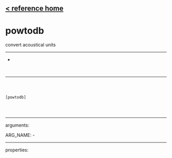 [< reference home](ceammc_lib.html)
---

# powtodb


convert acoustical units

---

-
<br>


---


```



[powtodb]


            
```

---
arguments:

ARG_NAME: -<br>

---
properties:


